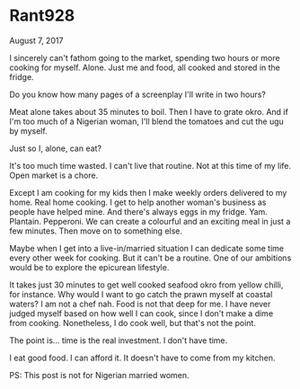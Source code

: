 # Rant928


August 7, 2017

I sincerely can't fathom going to the market, spending two hours or more cooking for myself. Alone. Just me and food, all cooked and stored in the fridge. 

Do you know how many pages of a screenplay I'll write in two hours? 

Meat alone takes about 35 minutes to boil. Then I have to grate okro. And if I'm too much of a Nigerian woman, I'll blend the tomatoes and cut the ugu by myself.

Just so I, alone, can eat?

It's too much time wasted. I can't live that routine. Not at this time of my life. Open market is a chore. 

Except I am cooking for my kids then I make weekly orders delivered to my home. Real home cooking. I get to help another woman's business as people have helped mine. And there's always eggs in my fridge. Yam. Plantain. Pepperoni. We can create a colourful and an exciting meal in just a few minutes. Then move on to something else.

Maybe when I get into a live-in/married situation I can dedicate some time every other week for cooking. But it can't be a routine. One of our ambitions would be to explore the epicurean lifestyle. 

It takes just 30 minutes to get well cooked seafood okro from yellow chilli, for instance.  Why would I want to go catch the prawn myself at coastal waters? I am not a chef nah. Food is not that deep for me. I have never judged myself based on how well I can cook, since I don't make a dime from cooking. Nonetheless, I do cook well, but that's not the point.

The point is... time is the real investment. I don't have time.

I eat good food. I can afford it. It doesn't have to come from my kitchen. 

PS: This post is not for Nigerian married women.
